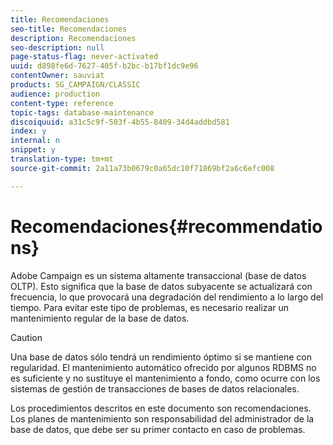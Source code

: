 ```yaml
---
title: Recomendaciones
seo-title: Recomendaciones
description: Recomendaciones
seo-description: null
page-status-flag: never-activated
uuid: d898fe6d-7627-405f-b2bc-b17bf1dc9e96
contentOwner: sauviat
products: SG_CAMPAIGN/CLASSIC
audience: production
content-type: reference
topic-tags: database-maintenance
discoiquuid: a31c5c9f-503f-4b55-8409-34d4addbd581
index: y
internal: n
snippet: y
translation-type: tm+mt
source-git-commit: 2a11a73b0679c0a65dc10f71869bf2a6c6efc008

---
```



# Recomendaciones{#recommendations}

Adobe Campaign es un sistema altamente transaccional (base de datos OLTP). Esto significa que la base de datos subyacente se actualizará con frecuencia, lo que provocará una degradación del rendimiento a lo largo del tiempo. Para evitar este tipo de problemas, es necesario realizar un mantenimiento regular de la base de datos.

>[!CAUTION]
>
>Una base de datos sólo tendrá un rendimiento óptimo si se mantiene con regularidad. El mantenimiento automático ofrecido por algunos RDBMS no es suficiente y no sustituye el mantenimiento a fondo, como ocurre con los sistemas de gestión de transacciones de bases de datos relacionales.
>  
>Los procedimientos descritos en este documento son recomendaciones. Los planes de mantenimiento son responsabilidad del administrador de la base de datos, que debe ser su primer contacto en caso de problemas.

